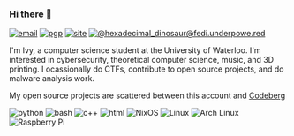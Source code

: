 ### Hi there 👋

[![email](https://img.shields.io/badge/email-contact@ivyfanchiang.ca-red?style=flat-square)](mailto:contact@ivyfanchiang.ca) [![pgp](https://img.shields.io/badge/PGP-C8BAE5F22A33BA9E-green?style=flat-square)](https://files.ivyfanchiang.ca/contact%40ivyfanchiang.ca_C8BAE5F22A33BA9E.asc) [![site](https://img.shields.io/badge/website-ivyfanchiang.ca-blue?style=flat-square)](https://ivyfanchiang.ca) [![@hexadecimal_dinosaur@fedi.underpowe.red](https://img.shields.io/badge/fedi-%40hexadecimal_dinosaur%40fedi.underpowe.red-purple?style=flat-square&logo=activitypub)](https://fedi.underpowe.red/users/hexadecimal_dinosaur)

I'm Ivy, a computer science student at the University of Waterloo. I'm interested in cybersecurity, theoretical computer science, music, and 3D printing. I ocassionally do CTFs, contribute to open source projects, and do malware analysis work.

My open source projects are scattered between this account and [Codeberg](https://codeberg.org/hexadecimalDinosaur)

![python](https://img.shields.io/badge/-Python-3776AB?style=flat-square&logo=python&logoColor=white) ![bash](https://img.shields.io/badge/-Bash-4EAA25?style=flat-square&logo=gnu-bash&logoColor=white) ![c++](https://img.shields.io/badge/-C++-00599C?style=flat-square&logo=cplusplus&logoColor=white) ![html](https://img.shields.io/badge/-HTML5-E34F26?style=flat-square&logo=html5&logoColor=white) ![NixOS](https://img.shields.io/badge/-NixOS-5277C3?style=flat-square&logo=nixos&logoColor=white)
 ![Linux](https://img.shields.io/badge/-Linux-FCC624?style=flat-square&logo=linux&logoColor=black) ![Arch Linux](https://img.shields.io/badge/-Arch%20Linux-1793D1?style=flat-square&logo=arch-linux&logoColor=white) ![Raspberry Pi](https://img.shields.io/badge/-Raspberry%20Pi-A22846?style=flat-square&logo=raspberry-pi&logoColor=white)
